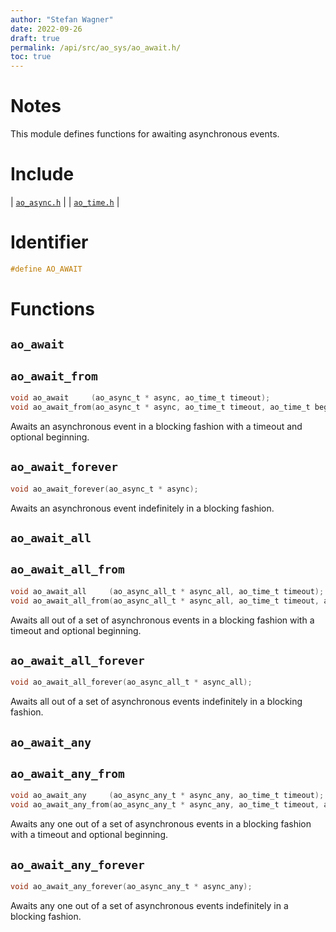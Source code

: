 ```yaml
---
author: "Stefan Wagner"
date: 2022-09-26
draft: true
permalink: /api/src/ao_sys/ao_await.h/
toc: true
---
```


# Notes

This module defines functions for awaiting asynchronous events.

# Include

| [`ao_async.h`](ao_async.h.md) |
| [`ao_time.h`](ao_time.h.md) |

# Identifier

```c
#define AO_AWAIT
```

# Functions

## `ao_await`
## `ao_await_from`

```c
void ao_await     (ao_async_t * async, ao_time_t timeout);
void ao_await_from(ao_async_t * async, ao_time_t timeout, ao_time_t beginning);
```

Awaits an asynchronous event in a blocking fashion with a timeout and optional beginning.

## `ao_await_forever`

```c
void ao_await_forever(ao_async_t * async);
```

Awaits an asynchronous event indefinitely in a blocking fashion.

## `ao_await_all`
## `ao_await_all_from`

```c
void ao_await_all     (ao_async_all_t * async_all, ao_time_t timeout);
void ao_await_all_from(ao_async_all_t * async_all, ao_time_t timeout, ao_time_t beginning);
```

Awaits all out of a set of asynchronous events in a blocking fashion with a timeout and optional beginning.

## `ao_await_all_forever`

```c
void ao_await_all_forever(ao_async_all_t * async_all);
```

Awaits all out of a set of asynchronous events indefinitely in a blocking fashion.

## `ao_await_any`
## `ao_await_any_from`

```c
void ao_await_any     (ao_async_any_t * async_any, ao_time_t timeout);
void ao_await_any_from(ao_async_any_t * async_any, ao_time_t timeout, ao_time_t beginning);
```

Awaits any one out of a set of asynchronous events in a blocking fashion with a timeout and optional beginning.

## `ao_await_any_forever`

```c
void ao_await_any_forever(ao_async_any_t * async_any);
```

Awaits any one out of a set of asynchronous events indefinitely in a blocking fashion.
